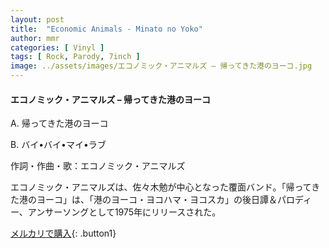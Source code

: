 ```yaml
---
layout: post
title:  "Economic Animals - Minato no Yoko"
author: mmr
categories: [ Vinyl ]
tags: [ Rock, Parody, 7inch ]
image: ../assets/images/エコノミック・アニマルズ – 帰ってきた港のヨーコ.jpg
---
```


#### エコノミック・アニマルズ – 帰ってきた港のヨーコ

A. 帰ってきた港のヨーコ

B. バイ•バイ•マイ•ラブ

作詞・作曲・歌：エコノミック・アニマルズ

エコノミック・アニマルズは、佐々木勉が中心となった覆面バンド。「帰ってきた港のヨーコ」は、「港のヨーコ・ヨコハマ・ヨコスカ」の後日譚＆パロディー、アンサーソングとして1975年にリリースされた。

[メルカリで購入](https://jp.mercari.com/item/m44785182941){: .button1}

